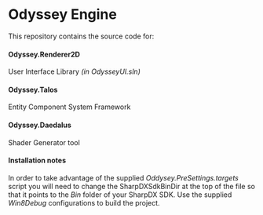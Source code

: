 # Odyssey Engine

This repository contains the source code for:

#### Odyssey.Renderer2D
User Interface Library _(in OdysseyUI.sln)_

#### Odyssey.Talos
Entity Component System Framework

#### Odyssey.Daedalus
Shader Generator tool

#### Installation notes

In order to take advantage of the supplied _Oddysey.PreSettings.targets_ script you will need to change the SharpDXSdkBinDir at the top of the file so that it points to the _Bin_ folder of your SharpDX SDK. Use the supplied _Win8Debug_ configurations to build the project.




